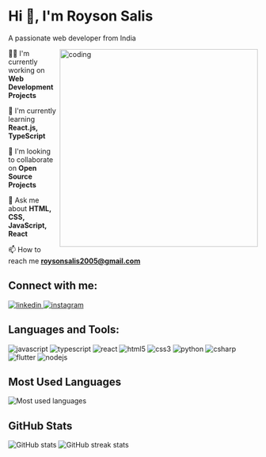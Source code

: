 # Hi 👋, I'm Royson Salis

A passionate web developer from India

<div align="left">
  <img align="right" width="400" src="https://camo.githubusercontent.com/62da68eb62b1e5f175f7d1f0191dd89a653d7908feb22d37d4a0ab07365d6791/68747470733a2f2f6d656469612e67697068792e636f6d2f6d656469612f4d3967624264396e6244724f5475314d71782f67697068792e676966" alt="coding"/>
</div>

👨‍💻 I'm currently working on **Web Development Projects**

🌱 I'm currently learning **React.js, TypeScript**

👥 I'm looking to collaborate on **Open Source Projects**

💬 Ask me about **HTML, CSS, JavaScript, React**

📫 How to reach me **roysonsalis2005@gmail.com**

## Connect with me:

<div align="left">
  <a href="https://www.linkedin.com/in/royson-salis-3ab32628a/" target="_blank">
    <img src="https://img.shields.io/badge/LinkedIn-0077B5?style=for-the-badge&logo=linkedin&logoColor=white" alt="linkedin"/>
  </a>
  <a href="https://www.instagram.com/royson._/" target="_blank">
    <img src="https://img.shields.io/badge/Instagram-E4405F?style=for-the-badge&logo=instagram&logoColor=white" alt="instagram"/>
  </a>
</div>

## Languages and Tools:

<div align="left">
  <img src="https://img.shields.io/badge/JavaScript-F7DF1E?style=for-the-badge&logo=javascript&logoColor=black" alt="javascript"/>
  <img src="https://img.shields.io/badge/TypeScript-3178C6?style=for-the-badge&logo=typescript&logoColor=white" alt="typescript"/>
  <img src="https://img.shields.io/badge/React-20232A?style=for-the-badge&logo=react&logoColor=61DAFB" alt="react"/>
  <img src="https://img.shields.io/badge/HTML5-E34F26?style=for-the-badge&logo=html5&logoColor=white" alt="html5"/>
  <img src="https://img.shields.io/badge/CSS3-1572B6?style=for-the-badge&logo=css3&logoColor=white" alt="css3"/>
  <img src="https://img.shields.io/badge/Python-3776AB?style=for-the-badge&logo=python&logoColor=white" alt="python"/>
  <img src="https://img.shields.io/badge/C%23-239120?style=for-the-badge&logo=c-sharp&logoColor=white" alt="csharp"/>
  <img src="https://img.shields.io/badge/Flutter-02569B?style=for-the-badge&logo=flutter&logoColor=white" alt="flutter"/>
  <img src="https://img.shields.io/badge/Node.js-339933?style=for-the-badge&logo=node.js&logoColor=white" alt="nodejs"/>
</div>

## Most Used Languages

<div align="left">
  <img src="https://github-readme-stats.vercel.app/api/top-langs/?username=roysonsalis&layout=compact&theme=dark&hide_border=true" alt="Most used languages"/>
</div>

## GitHub Stats

<div align="left">
  <img src="https://github-readme-stats.vercel.app/api?username=roysonsalis&show_icons=true&theme=dark&hide_border=true" alt="GitHub stats"/>
  <img src="https://github-readme-streak-stats.herokuapp.com/?user=roysonsalis&theme=dark&hide_border=true" alt="GitHub streak stats"/>
</div>
